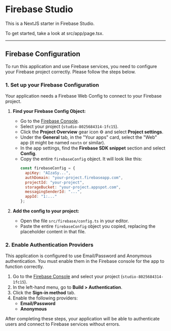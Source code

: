 # Firebase Studio

This is a NextJS starter in Firebase Studio.

To get started, take a look at src/app/page.tsx.

---

## Firebase Configuration

To run this application and use Firebase services, you need to configure your Firebase project correctly. Please follow the steps below.

### 1. Set up your Firebase Configuration

Your application needs a Firebase Web Config to connect to your Firebase project.

1.  **Find your Firebase Config Object:**
    *   Go to the [Firebase Console](https://console.firebase.google.com/).
    *   Select your project (`studio-8025684314-1fc15`).
    *   Click the **Project Overview** gear icon ⚙️ and select **Project settings**.
    *   Under the **General** tab, in the "Your apps" card, select the "Web" app (it might be named `nextn` or similar).
    *   In the app settings, find the **Firebase SDK snippet** section and select **Config**.
    *   Copy the entire `firebaseConfig` object. It will look like this:
        ```javascript
        const firebaseConfig = {
          apiKey: "AIzaSy...",
          authDomain: "your-project.firebaseapp.com",
          projectId: "your-project",
          storageBucket: "your-project.appspot.com",
          messagingSenderId: "...",
          appId: "1:..."
        };
        ```

2.  **Add the config to your project:**
    *   Open the file `src/firebase/config.ts` in your editor.
    *   Paste the entire `firebaseConfig` object you copied, replacing the placeholder content in that file.

### 2. Enable Authentication Providers

This application is configured to use Email/Password and Anonymous authentication. You must enable them in the Firebase console for the app to function correctly.

1.  Go to the [Firebase Console](https://console.firebase.google.com/) and select your project (`studio-8025684314-1fc15`).
2.  In the left-hand menu, go to **Build > Authentication**.
3.  Click the **Sign-in method** tab.
4.  Enable the following providers:
    *   **Email/Password**
    *   **Anonymous**

After completing these steps, your application will be able to authenticate users and connect to Firebase services without errors.
